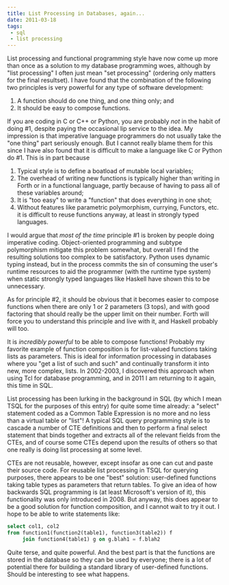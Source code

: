```yaml
---
title: List Processing in Databases, again...
date: 2011-03-18
tags: 
 - sql
 - list processing
---
```


List processing and functional programming style have now come up more
than once as a solution to my database programming woes, although by
"list processing" I often just mean "set processing" (ordering only
matters for the final resultset). I have found that the combination of
the following two principles is very powerful for any type of software
development:

1. A function should do one thing, and one thing only; and
2. It should be easy to compose functions.

If you are coding in C or C++ or Python, you are probably *not* in the
habit of doing #1, despite paying the occasional lip service to the
idea. My impression is that imperative language programmers do not
usually take the "one thing" part seriously enough. But I cannot really
blame them for this since I have also found that it is difficult to make
a language like C or Python do #1. This is in part because

1. Typical style is to define a boatload of mutable local variables;
2. The overhead of writing new functions is typically higher than
writing in Forth or in a functional language, partly because of having
to pass all of these variables around;
3. It is "too easy" to write a "function" that does everything in one
shot;
4. Without features like parametric polymorphism, currying, Functors,
etc. it is difficult to reuse functions anyway, at least in strongly
typed languages.

I would argue that *most of the time* principle #1 is broken by
people doing imperative coding. Object-oriented programming and subtype
polymorphism mitigate this problem somewhat, but overall I find the
resulting solutions too complex to be satisfactory. Python uses dynamic
typing instead, but in the process commits the sin of consuming the
user's runtime resources to aid the programmer (with the runtime type
system) when static strongly typed languages like Haskell have shown
this to be unnecessary.

As for principle #2, it should be obvious that it becomes easier to
compose functions when there are only 1 or 2 parameters (3 tops), and
with good factoring that should really be the upper limit on their
number. Forth will force you to understand this principle and live with
it, and Haskell probably will too.

It is *incredibly powerful* to be able to compose functions! Probably
my favorite example of function composition is for list-valued functions
taking lists as parameters. This is ideal for information processing in
databases where you "get a list of such and such" and continually
transform it into new, more complex, lists. In 2002-2003, I discovered
this approach when using Tcl for database programming, and in 2011 I am
returning to it again, this time in SQL.

List processing has been lurking in the background in SQL (by which I
mean TSQL for the purposes of this entry) for quite some time already: a
"select" statement coded as a Common Table Expression is no more and no
less than a virtual table or "list"! A typical SQL query programming
style is to cascade a number of CTE definitions and then to perform a
final select statement that binds together and extracts all of the
relevant fields from the CTEs, and of course some CTEs depend upon the
results of others so that one really is doing list processing at some
level.

CTEs are not reusable, however, except insofar as one can cut and paste
their source code. For reusable list processing in TSQL for querying
purposes, there appears to be one "best" solution: user-defined
functions taking table types as parameters that return tables. To give
an idea of how backwards SQL programming is (at least Microsoft's
version of it), this functionality was only introduced in 2008. But
anyway, this does appear to be a good solution for function composition,
and I cannot wait to try it out. I hope to be able to write statements
like:

```sql
select col1, col2
from function1(function2(table1), function3(table2)) f
     join function4(table1) g on g.blah1 = f.blah2
```

Quite terse, and quite powerful. And the best part is that the functions
are stored in the database so they can be used by everyone; there is a
lot of potential there for building a standard library of user-defined
functions. Should be interesting to see what happens.
